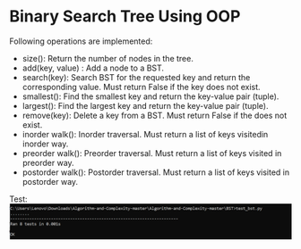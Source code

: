 # Binary Search Tree Using OOP


Following operations are implemented:

- size(): Return the number of nodes in the tree.
- add(key, value) : Add a node to a BST.
- search(key): Search BST for the requested key and return the corresponding value. Must return False if the key does not exist.
- smallest(): Find the smallest key and return the key-value pair
(tuple).
- largest(): Find the largest key and return the key-value pair (tuple).
- remove(key): Delete a key from a BST. Must return False if the does not exist.
- inorder walk(): Inorder traversal. Must return a list of keys visitedin inorder way.
- preorder walk(): Preorder traversal. Must return a list of keys visited in preorder way.
- postorder walk(): Postorder traversal. Must return a list of keys visited in postorder way.

Test:
![Tets](https://github.com/RashikaKarki/Algorithm-and-Complexity/blob/master/BST/test-run-ss.PNG)
